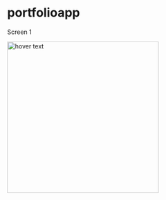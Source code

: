 # portfolioapp
Screen 1

  <img src="[your_relative_path_her](https://github.com/aliflutter3300/code2024/blob/main/portfolioapp/output/Screenshot_2023-10-30-21-29-45-28_77570208dfb1a44750f342998bbed309.jpg)https://github.com/aliflutter3300/code2024/blob/main/portfolioapp/output/Screenshot_2023-10-30-21-29-45-28_77570208dfb1a44750f342998bbed309.jpge" width="350" title="hover text">

